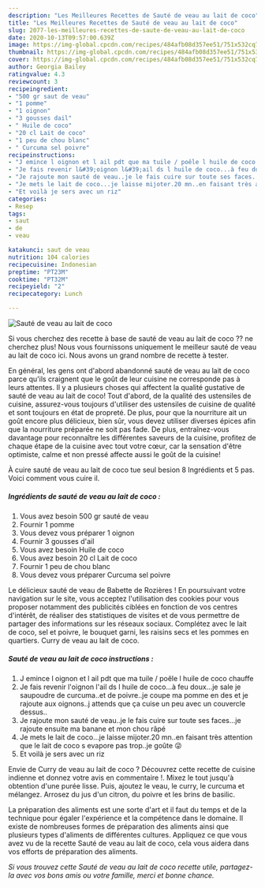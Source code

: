 ```yaml
---
description: "Les Meilleures Recettes de Sauté de veau au lait de coco"
title: "Les Meilleures Recettes de Sauté de veau au lait de coco"
slug: 2077-les-meilleures-recettes-de-saute-de-veau-au-lait-de-coco
date: 2020-10-13T09:57:00.639Z
image: https://img-global.cpcdn.com/recipes/484afb08d357ee51/751x532cq70/saute-de-veau-au-lait-de-coco-photo-principale-de-la-recette.jpg
thumbnail: https://img-global.cpcdn.com/recipes/484afb08d357ee51/751x532cq70/saute-de-veau-au-lait-de-coco-photo-principale-de-la-recette.jpg
cover: https://img-global.cpcdn.com/recipes/484afb08d357ee51/751x532cq70/saute-de-veau-au-lait-de-coco-photo-principale-de-la-recette.jpg
author: Georgia Bailey
ratingvalue: 4.3
reviewcount: 3
recipeingredient:
- "500 gr saut de veau"
- "1 pomme"
- "1 oignon"
- "3 gousses dail"
- " Huile de coco"
- "20 cl Lait de coco"
- "1 peu de chou blanc"
- " Curcuma sel poivre"
recipeinstructions:
- "J emince l oignon et l ail pdt que ma tuile / poêle l huile de coco chauffe"
- "Je fais revenir l&#39;oignon l&#39;ail ds l huile de coco...à feu doux...je sale je saupoudre de curcuma..et de poivre..je coupe ma pomme en des et je rajoute aux oignons..j attends que ça cuise un peu avec un couvercle dessus.."
- "Je rajoute mon sauté de veau..je le fais cuire sur toute ses faces...je rajoute ensuite ma banane et mon chou râpé"
- "Je mets le lait de coco...je laisse mijoter.20 mn..en faisant très attention que le lait de coco s evapore pas trop..je goûte 😜"
- "Et voilà je sers avec un riz"
categories:
- Resep
tags:
- saut
- de
- veau

katakunci: saut de veau 
nutrition: 104 calories
recipecuisine: Indonesian
preptime: "PT23M"
cooktime: "PT32M"
recipeyield: "2"
recipecategory: Lunch

---
```



![Sauté de veau au lait de coco](https://img-global.cpcdn.com/recipes/484afb08d357ee51/751x532cq70/saute-de-veau-au-lait-de-coco-photo-principale-de-la-recette.jpg)

Si vous cherchez des recette à base de sauté de veau au lait de coco ?? ne cherchez plus! Nous vous fournissons uniquement le meilleur sauté de veau au lait de coco ici. Nous avons un grand nombre de recette à tester.

En général, les gens ont d'abord abandonné sauté de veau au lait de coco parce qu'ils craignent que le goût de leur cuisine ne corresponde pas à leurs attentes. Il y a plusieurs choses qui affectent la qualité gustative de sauté de veau au lait de coco! Tout d'abord, de la qualité des ustensiles de cuisine, assurez-vous toujours d'utiliser des ustensiles de cuisine de qualité et sont toujours en état de propreté. De plus, pour que la nourriture ait un goût encore plus délicieux, bien sûr, vous devez utiliser diverses épices afin que la nourriture préparée ne soit pas fade. De plus, entraînez-vous davantage pour reconnaître les différentes saveurs de la cuisine, profitez de chaque étape de la cuisine avec tout votre cœur, car la sensation d'être optimiste, calme et non pressé affecte aussi le goût de la cuisine!

<!--inarticleads1-->

À cuire sauté de veau au lait de coco tue seul besion 8 Ingrédients et 5 pas. Voici comment vous cuire il.

##### Ingrédients de sauté de veau au lait de coco :

1. Vous avez besoin 500 gr sauté de veau
1. Fournir 1 pomme
1. Vous devez vous préparer 1 oignon
1. Fournir 3 gousses d&#39;ail
1. Vous avez besoin  Huile de coco
1. Vous avez besoin 20 cl Lait de coco
1. Fournir 1 peu de chou blanc
1. Vous devez vous préparer  Curcuma sel poivre


Le délicieux sauté de veau de Babette de Rozières ! En poursuivant votre navigation sur le site, vous acceptez l&#39;utilisation des cookies pour vous proposer notamment des publicités ciblées en fonction de vos centres d&#39;intérêt, de réaliser des statistiques de visites et de vous permettre de partager des informations sur les réseaux sociaux. Complétez avec le lait de coco, sel et poivre, le bouquet garni, les raisins secs et les pommes en quartiers. Curry de veau au lait de coco. 

<!--inarticleads2-->

##### Sauté de veau au lait de coco instructions :

1. J emince l oignon et l ail pdt que ma tuile / poêle l huile de coco chauffe
1. Je fais revenir l&#39;oignon l&#39;ail ds l huile de coco...à feu doux...je sale je saupoudre de curcuma..et de poivre..je coupe ma pomme en des et je rajoute aux oignons..j attends que ça cuise un peu avec un couvercle dessus..
1. Je rajoute mon sauté de veau..je le fais cuire sur toute ses faces...je rajoute ensuite ma banane et mon chou râpé
1. Je mets le lait de coco...je laisse mijoter.20 mn..en faisant très attention que le lait de coco s evapore pas trop..je goûte 😜
1. Et voilà je sers avec un riz


Envie de Curry de veau au lait de coco ? Découvrez cette recette de cuisine indienne et donnez votre avis en commentaire !. Mixez le tout jusqu&#39;à obtention d&#39;une purée lisse. Puis, ajoutez le veau, le curry, le curcuma et mélangez. Arrosez du jus d&#39;un citron, du poivre et les brins de basilic. 

<!--inarticleads1-->

<p>
La préparation des aliments est une sorte d'art et il faut du temps et de la technique pour égaler l'expérience et la compétence dans le domaine. Il existe de nombreuses formes de préparation des aliments ainsi que plusieurs types d'aliments de différentes cultures. Appliquez ce que vous avez vu de la recette Sauté de veau au lait de coco, cela vous aidera dans vos efforts de préparation des aliments.
</p>

<p>
<i>Si vous trouvez cette Sauté de veau au lait de coco recette utile, partagez-la avec vos bons amis ou votre famille, merci et bonne chance.</i>
</p>
